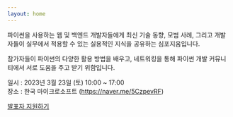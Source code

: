```yaml
---
layout: home
---
```

파이썬을 사용하는 웹 및 백엔드 개발자들에게 최신 기술 동향, 모범 사례, 그리고 개발자들이 실무에서 적용할 수 있는 실용적인 지식을 공유하는 심포지움입니다.

참가자들이 파이썬의 다양한 활용 방법을 배우고, 네트워킹을 통해 파이썬 개발 커뮤니티에서 서로 도움을 주고 받기 위함입니다.

일시 : 2023년 3월 23일 (토) 10:00 ~ 17:00<br>
장소 : 한국 마이크로소프트 (https://naver.me/5CzpevRF)

<a class="button" href="https://docs.google.com/forms/d/e/1FAIpQLScT_ucM_r7HzD5KwT83K3Tojda_zjxGbR0wRjLKWPwgLj5lDA/viewform?pli=1">발표자 지원하기</a>
